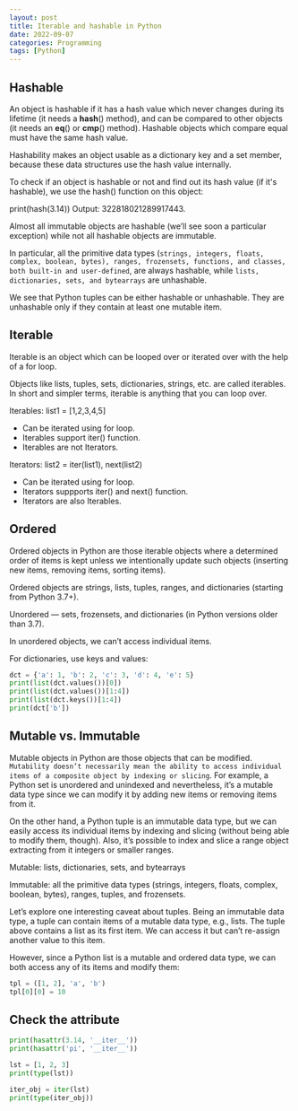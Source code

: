 ```yaml
---
layout: post
title: Iterable and hashable in Python
date: 2022-09-07
categories: Programming
tags: [Python]
---
```


## Hashable

An object is hashable if it has a hash value which never changes during its lifetime (it needs a __hash__() method), and can be compared to other objects (it needs an __eq__() or __cmp__() method). Hashable objects which compare equal must have the same hash value.

Hashability makes an object usable as a dictionary key and a set member, because these data structures use the hash value internally.

To check if an object is hashable or not and find out its hash value (if it's hashable), we use the hash() function on this object: 

print(hash(3.14))     Output: 322818021289917443.

Almost all immutable objects are hashable (we’ll see soon a particular exception) while not all hashable objects are immutable. 

In particular, all the primitive data types (`strings, integers, floats, complex, boolean, bytes), ranges, frozensets, functions, and classes, both built-in and user-defined`, are always hashable, while `lists, dictionaries, sets, and bytearrays` are unhashable.

We see that Python tuples can be either hashable or unhashable. They are unhashable only if they contain at least one mutable item.

## Iterable

Iterable is an object which can be looped over or iterated over with the help of a for loop. 

Objects like lists, tuples, sets, dictionaries, strings, etc. are called iterables. In short and simpler terms, iterable is anything that you can loop over.


Iterables: list1 = [1,2,3,4,5]

- Can be iterated using for loop.
- Iterables support iter() function.
- Iterables are not Iterators.

Iterators: list2 = iter(list1), next(list2)

- Can be iterated using for loop.
- Iterators suppports iter() and next() function.
- Iterators are also Iterables.


## Ordered 

Ordered objects in Python are those iterable objects where a determined order of items is kept unless we intentionally update such objects (inserting new items, removing items, sorting items). 

Ordered objects are strings, lists, tuples, ranges, and dictionaries (starting from Python 3.7+). 

Unordered — sets, frozensets, and dictionaries (in Python versions older than 3.7).

In unordered objects, we can’t access individual items.

For dictionaries, use keys and values:

```python
dct = {'a': 1, 'b': 2, 'c': 3, 'd': 4, 'e': 5}
print(list(dct.values())[0])
print(list(dct.values())[1:4])
print(list(dct.keys())[1:4])
print(dct['b'])
```

##  Mutable vs. Immutable
Mutable objects in Python are those objects that can be modified. `Mutability doesn’t necessarily mean the ability to access individual items of a composite object by indexing or slicing`. For example, a Python set is unordered and unindexed and nevertheless, it’s a mutable data type since we can modify it by adding new items or removing items from it.

On the other hand, a Python tuple is an immutable data type, but we can easily access its individual items by indexing and slicing (without being able to modify them, though). Also, it’s possible to index and slice a range object extracting from it integers or smaller ranges.

Mutable: lists, dictionaries, sets, and bytearrays

Immutable: all the primitive data types (strings, integers, floats, complex, boolean, bytes), ranges, tuples, and frozensets.

Let’s explore one interesting caveat about tuples. Being an immutable data type, a tuple can contain items of a mutable data type, e.g., lists.
The tuple above contains a list as its first item. We can access it but can’t re-assign another value to this item.

However, since a Python list is a mutable and ordered data type, we can both access any of its items and modify them:

```python
tpl = ([1, 2], 'a', 'b')
tpl[0][0] = 10
```

## Check the attribute

```python
print(hasattr(3.14, '__iter__'))
print(hasattr('pi', '__iter__'))

lst = [1, 2, 3]
print(type(lst))

iter_obj = iter(lst)
print(type(iter_obj))
```


